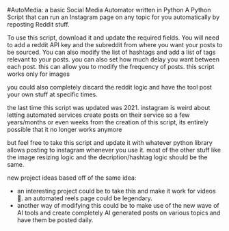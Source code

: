 #AutoMedia: a basic Social Media Automator written in Python
A Python Script that can run an Instagram page on any topic for you automatically by reposting Reddit stuff.

To use this script, download it and update the required fields. You will need to add a reddit API key and the subreddit from where you want your posts to be sourced. 
You can also modify the list of hashtags and add a list of tags relevant to your posts. you can also set how much delay you want between each post. this can allow you to modify the frequency of posts.
this script works only for images 

you could also completely discard the reddit logic and have the tool post your own stuff at specific times. 

the last time this script was updated was 2021. instagram is weird about letting automated services create posts on their service so a few years/months or even weeks from the creation of this script, its entirely possible that it no longer works anymore

but feel free to take this script and update it with whatever python library allows posting to instagram whenever you use it. most of the other stuff like the image resizing logic and the decription/hashtag logic should be the same.

new project ideas based off of the same idea:
- an interesting project could be to take this and make it work for videos 👀. an automated reels page could be legendary.
- another way of modifying this could be to make use of the new wave of AI tools and create completely AI generated posts on various topics and have them be posted daily.
